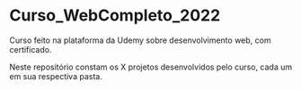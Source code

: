 # Curso_WebCompleto_2022
Curso feito na plataforma da Udemy sobre desenvolvimento web, com certificado.

Neste repositório constam os X projetos desenvolvidos pelo curso, cada um em sua respectiva pasta.
